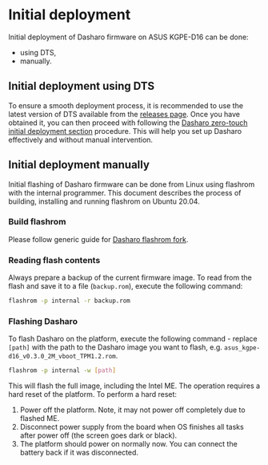 # Initial deployment

Initial deployment of Dasharo firmware on ASUS KGPE-D16 can be done:

* using DTS,
* manually.

## Initial deployment using DTS

To ensure a smooth deployment process, it is recommended to use the latest
version of DTS available from the [releases
page](../../dasharo-tools-suite/releases.md). Once you have obtained it, you can
then proceed with following the [Dasharo zero-touch initial deployment
section](../../dasharo-tools-suite/documentation.md#dasharo-zero-touch-initial-deployment)
procedure. This will help you set up Dasharo effectively and without manual
intervention.

## Initial deployment manually

Initial flashing of Dasharo firmware can be done from Linux using flashrom with
the internal programmer. This document describes the process of building,
installing and running flashrom on Ubuntu 20.04.

### Build flashrom

Please follow generic guide for [Dasharo flashrom fork](../../../osf-trivia-list/deployment/#how-to-install-dasharo-flashrom-fork).

### Reading flash contents

Always prepare a backup of the current firmware image. To read from the flash
and save it to a file (`backup.rom`), execute the following command:

```bash
flashrom -p internal -r backup.rom
```

### Flashing Dasharo

To flash Dasharo on the platform, execute the following command - replace
`[path]` with the path to the Dasharo image you want to flash, e.g.
`asus_kgpe-d16_v0.3.0_2M_vboot_TPM1.2.rom`.

```bash
flashrom -p internal -w [path]
```

This will flash the full image, including the Intel ME. The operation requires
a hard reset of the platform. To perform a hard reset:

1. Power off the platform. Note, it may not power off completely due to flashed
   ME.
1. Disconnect power supply from the board when OS finishes all tasks after
   power off (the screen goes dark or black).
1. The platform should power on normally now. You can connect the battery back
   if it was disconnected.
